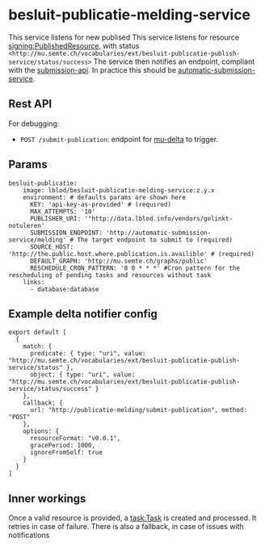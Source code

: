 # besluit-publicatie-melding-service
This service listens for new publised
This service listens for resource [signing:PublishedResource](http://mu.semte.ch/vocabularies/ext/signing/PublishedResource), with status `<http://mu.semte.ch/vocabularies/ext/besluit-publicatie-publish-service/status/success>`
The service then notifies an endpoint, compliant with the [submission-api](https://lblod.github.io/pages-vendors/#/docs/submission-api).
In practice this should be [automatic-submission-service](https://github.com/lblod/automatic-submission-service).

## Rest API
For debugging:
- `POST /submit-publication`: endpoint for [mu-delta](https://github.com/mu-semtech/delta-notifier) to trigger.

## Params
```
besluit-publicatie:
    image: lblod/besluit-publicatie-melding-service:z.y.x
    environment: # defaults params are shown here
      KEY: 'api-key-as-provided' # (required)
      MAX_ATTEMPTS: '10'
      PUBLISHER_URI: '"http://data.lblod.info/vendors/gelinkt-notuleren'
      SUBMISSION_ENDPOINT: 'http://automatic-submission-service/melding' # The target endpoint to submit to (required)
      SOURCE_HOST: 'http://the.public.host.where.publication.is.availible' # (required)
      DEFAULT_GRAPH: 'http://mu.semte.ch/graphs/public'
      RESCHEDULE_CRON_PATTERN: '0 0 * * *' #Cron pattern for the rescheduling of pending tasks and resources without task
    links:
      - database:database
```

## Example delta notifier config
```
export default [
  {
    match: {
      predicate: { type: "uri", value: "http://mu.semte.ch/vocabularies/ext/besluit-publicatie-publish-service/status" },
      object: { type: "uri", value: "http://mu.semte.ch/vocabularies/ext/besluit-publicatie-publish-service/status/success" }
    },
    callback: {
      url: "http://publicatie-melding/submit-publication", method: "POST"
    },
    options: {
      resourceFormat: "v0.0.1",
      gracePeriod: 1000,
      ignoreFromSelf: true
    }
  }
]
```
## Inner workings
Once a valid resource is provided, a [task:Task](http://redpencil.data.gift/vocabularies/tasks/) is created and processed. It retries in case of failure.
There is also a fallback, in case of issues with notifications
